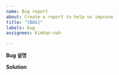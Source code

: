 ```yaml
---
name: Bug report
about: Create a report to help us improve
title: "[BUG]"
labels: bug
assignees: Kimhan-nah

---
```


**Bug 설명**

**Solution**
